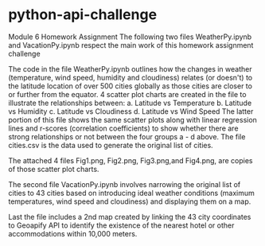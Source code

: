 # python-api-challenge
Module 6 Homework Assignment
The following two files WeatherPy.ipynb and VacationPy.ipynb respect the main work of this homework assignment challenge

The code in the file WeatherPy.ipynb outlines how the changes in weather (temperature, wind speed, humidity and cloudiness)
relates (or doesn't) to the latitude location of over 500 cities globally as those cities are closer to or further from the equator. 
4 scatter plot charts are created in the file to illustrate the relationships between:
  a. Latitude vs Temperature
  b. Latitude vs Humidity
  c. Latitude vs Cloudiness
  d. Latitude vs Wind Speed
The latter portion of this file shows the same scatter plots along with linear regression lines and r-scores (correlation coefficients) to
show whether there are strong relationships or not between the four groups a - d above.
The file cities.csv is the data used to generate the original list of cities.

The attached 4 files Fig1.png, Fig2.png, Fig3.png,and Fig4.png, are copies of those scatter plot charts.

The second file VacationPy.ipynb involves narrowing the original list of cities to 43 cities based on introducing
ideal weather conditions (maximum temperatures, wind speed and cloudiness) and displaying them on a map.

Last the file includes a 2nd map created by linking the 43 city coordinates to Geoapify API to identify the existence of the nearest
hotel or other accommodations within 10,000 meters. 
